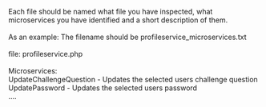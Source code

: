 Each file should be named what file you have inspected, what microservices you have identified and a short description of them.\
\
As an example: The filename should be profileservice_microservices.txt \
\
file: profileservice.php \
\
Microservices: \
UpdateChallengeQuestion - Updates the selected users challenge question \
UpdatePassword - Updates the selected users password \
.... 
